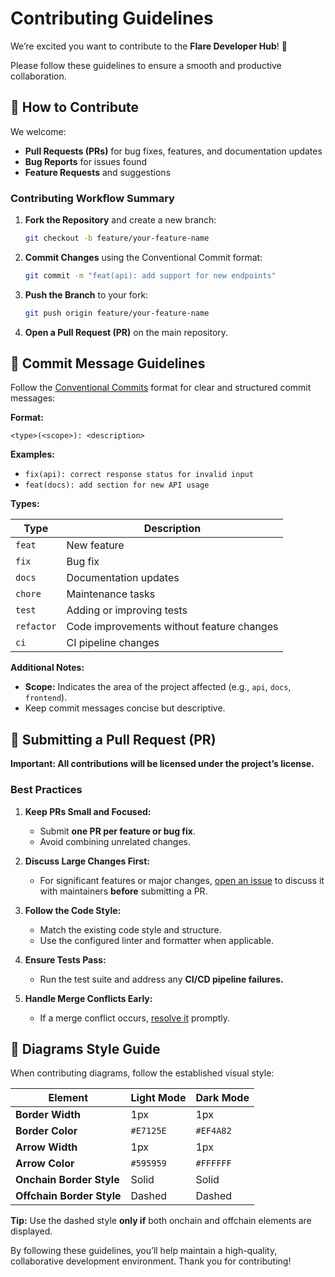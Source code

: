 # Contributing Guidelines

We’re excited you want to contribute to the **Flare Developer Hub**! 🎉

Please follow these guidelines to ensure a smooth and productive collaboration.

## 🤝 How to Contribute

We welcome:

- **Pull Requests (PRs)** for bug fixes, features, and documentation updates
- **Bug Reports** for issues found
- **Feature Requests** and suggestions

### Contributing Workflow Summary

1. **Fork the Repository** and create a new branch:

   ```bash
   git checkout -b feature/your-feature-name
   ```

2. **Commit Changes** using the Conventional Commit format:

   ```bash
   git commit -m "feat(api): add support for new endpoints"
   ```

3. **Push the Branch** to your fork:

   ```bash
   git push origin feature/your-feature-name
   ```

4. **Open a Pull Request (PR)** on the main repository.

## 📝 Commit Message Guidelines

Follow the [Conventional Commits](https://www.conventionalcommits.org/en/v1.0.0/) format for clear and structured commit messages:

**Format:**

```
<type>(<scope>): <description>
```

**Examples:**

- `fix(api): correct response status for invalid input`
- `feat(docs): add section for new API usage`

**Types:**

| Type       | Description                               |
| ---------- | ----------------------------------------- |
| `feat`     | New feature                               |
| `fix`      | Bug fix                                   |
| `docs`     | Documentation updates                     |
| `chore`    | Maintenance tasks                         |
| `test`     | Adding or improving tests                 |
| `refactor` | Code improvements without feature changes |
| `ci`       | CI pipeline changes                       |

**Additional Notes:**

- **Scope:** Indicates the area of the project affected (e.g., `api`, `docs`, `frontend`).
- Keep commit messages concise but descriptive.

## 🔄 Submitting a Pull Request (PR)

**Important: All contributions will be licensed under the project’s license.**

### Best Practices

1. **Keep PRs Small and Focused:**

   - Submit **one PR per feature or bug fix**.
   - Avoid combining unrelated changes.

2. **Discuss Large Changes First:**

   - For significant features or major changes, [open an issue](https://github.com/flare-foundation/developer-hub/issues) to discuss it with maintainers **before** submitting a PR.

3. **Follow the Code Style:**

   - Match the existing code style and structure.
   - Use the configured linter and formatter when applicable.

4. **Ensure Tests Pass:**

   - Run the test suite and address any **CI/CD pipeline failures.**

5. **Handle Merge Conflicts Early:**
   - If a merge conflict occurs, [resolve it](https://help.github.com/en/github/collaborating-with-issues-and-pull-requests/resolving-a-merge-conflict-on-github) promptly.

## 🎨 Diagrams Style Guide

When contributing diagrams, follow the established visual style:

| **Element**               | **Light Mode** | **Dark Mode** |
| ------------------------- | -------------- | ------------- |
| **Border Width**          | 1px            | 1px           |
| **Border Color**          | `#E7125E`      | `#EF4A82`     |
| **Arrow Width**           | 1px            | 1px           |
| **Arrow Color**           | `#595959`      | `#FFFFFF`     |
| **Onchain Border Style**  | Solid          | Solid         |
| **Offchain Border Style** | Dashed         | Dashed        |

**Tip:** Use the dashed style **only if** both onchain and offchain elements are displayed.

By following these guidelines, you’ll help maintain a high-quality, collaborative development environment. Thank you for contributing!
